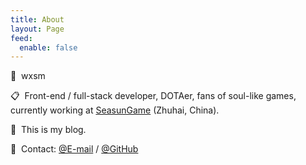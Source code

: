 ```yaml
---
title: About
layout: Page
feed:
  enable: false
---
```


:bust_in_silhouette: &nbsp;wxsm

:clipboard: &nbsp;Front-end / full-stack developer, DOTAer, fans of soul-like games, currently working at [SeasunGame](https://www.seasungames.com/) (Zhuhai, China).

:pencil: &nbsp;This is my blog.

:email: &nbsp;Contact: [@E-mail](http://mail.qq.com/cgi-bin/qm_share?t=qm_mailme&email=hfL99uj2xePq-ejk7Omr5uro) / [@GitHub](https://github.com/wxsms)

